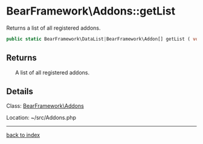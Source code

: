 # BearFramework\Addons::getList

Returns a list of all registered addons.

```php
public static BearFramework\DataList|BearFramework\Addon[] getList ( void )
```

## Returns

&nbsp;&nbsp;&nbsp;&nbsp;&nbsp;&nbsp;A list of all registered addons.

## Details

Class: [BearFramework\Addons](bearframework.addons.class.md)

Location: ~/src/Addons.php

---

[back to index](index.md)

